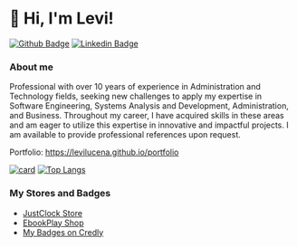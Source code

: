 # 👋 Hi, I'm Levi!

[![Github Badge](https://img.shields.io/badge/-Github-000?style=flat-square&logo=Github&logoColor=white&link=https://github.com/LeviLucena)](https://github.com/LeviLucena)
[![Linkedin Badge](https://img.shields.io/badge/-LinkedIn-blue?style=flat-square&logo=Linkedin&logoColor=white&link=https://www.linkedin.com/in/levilucena/)](https://www.linkedin.com/in/levilucena)

### About me
Professional with over 10 years of experience in Administration and Technology fields, seeking new challenges to apply my expertise in Software Engineering, Systems Analysis and Development, Administration, and Business. Throughout my career, I have acquired skills in these areas and am eager to utilize this expertise in innovative and impactful projects. I am available to provide professional references upon request.

Portfolio: https://levilucena.github.io/portfolio

[![card](https://github-readme-stats.vercel.app/api?username=LeviLucena&theme=default&show_icons=true)](https://github.com/LeviLucena)
[![Top Langs](https://github-readme-stats.vercel.app/api/top-langs/?username=levilucena&hide=html&layout=compact&theme=default)](https://github.com/levilucena/github-readme-stats)

### My Stores and Badges
- [JustClock Store](https://www.justclock.store/)
- [EbookPlay Shop](https://ebookplay.kpages.online/shop)
- [My Badges on Credly](https://www.credly.com/users/levi-gustavo-oliveira-lucena)

